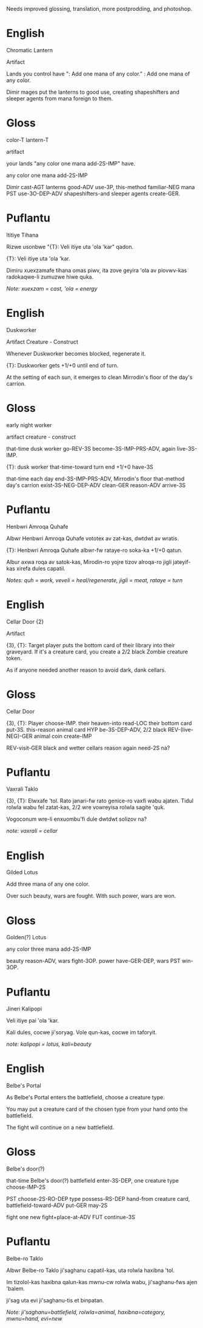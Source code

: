 Needs improved glossing, translation, more postprodding, and photoshop.

# English

Chromatic Lantern

Artifact

Lands you control have ": Add one mana of any color." : Add one mana of any color.

Dimir mages put the lanterns to good use, creating shapeshifters and sleeper agents from mana foreign to them.


# Gloss

color-T lantern-T

artifact

your lands "any color one mana add-2S-IMP" have. 

any color one mana add-2S-IMP

Dimir cast-AGT lanterns good-ADV use-3P, this-method familiar-NEG mana PST use-3O-DEP-ADV shapeshifters-and sleeper agents create-GER.


# Puflantu

Ititiye Tihana

Rizwe usonbwe "{T}: Veli itiye uta 'ola 'kar" qadon.

{T}: Veli itiye uta 'ola 'kar.

Dimiru xuexzamafe tihana omas piwv, ita zove geyira 'ola av piovwv-kas radokaqwe-li zumuzwe hiwe quka.

_Note: xuexzam = cast, 'ola  = energy_

# English

Duskworker

Artifact Creature - Construct

Whenever Duskworker becomes blocked, regenerate it.

{T}: Duskworker gets +1/+0 until end of turn.

At the setting of each sun, it emerges to clean Mirrodin's floor of the day's carrion.

# Gloss

early night worker

artifact creature - construct

that-time dusk worker go-REV-3S become-3S-IMP-PRS-ADV, again live-3S-IMP.

{T}: dusk worker that-time-toward turn end +1/+0 have-3S

that-time each day end-3S-IMP-PRS-ADV, Mirrodin's floor that-method day's carrion exist-3S-NEG-DEP-ADV clean-GER reason-ADV arrive-3S

# Puflantu

Henbwri Amroqa Quhafe

Albwr Henbwri Amroqa Quhafe vototex av zat-kas, dwtdwt av wratis.

{T}: Henbwri Amroqa Quhafe albwr-fw rataye-ro soka-ka +1/+0 qatun.

Albur axwa roqa av satok-kas, Mirodin-ro yojre tizov alroqa-ro jigli jateyif-kas xirefa dules capatil.

_Notes: quh = work, veveli = heal/regenerate, jigli = meat, rataye = turn_

# English

Cellar Door {2}

Artifact

{3}, {T}: Target player puts the bottom card of their library into their graveyard. If it's a creature card, you create a 2/2 black Zombie creature token.

As if anyone needed another reason to avoid dark, dank cellars.

# Gloss

Cellar Door

{3}, {T}: Player choose-IMP. their heaven-into read-LOC their bottom card put-3S. this-reason animal card HYP be-3S-DEP-ADV, 2/2 black REV-(live-NEG)-GER animal coin create-IMP

REV-visit-GER black and wetter cellars reason again need-2S na?

# Puflantu

Vaxrali Taklo

{3}, {T}: Elwxafe 'tol. Rato janari-fw rato genice-ro vaxfi wabu ajaten. Tidul rolwla wabu fel zatat-kas, 2/2 wre vowreyisa rolwla sagite 'quk.

Vogoconum wre-li enxuombu'fi dule dwtdwt solizov na?


_note: vaxrali = cellar_ 

# English

Gilded Lotus

Add three mana of any one color.

Over such beauty, wars are fought. With such power, wars are won.


# Gloss

Golden(?) Lotus

any color three mana add-2S-IMP

beauty reason-ADV, wars fight-3OP. power have-GER-DEP, wars PST win-3OP.

# Puflantu

Jineri Kalipopi

Veli itiye pai 'ola 'kar.

Kali dules, cocwe ji'soryag. Vole qun-kas, cocwe im taforyit.


_note: kalipopi = lotus, kali=beauty_


# English

Belbe's Portal

As Belbe's Portal enters the battlefield, choose a creature type.

You may put a creature card of the chosen type from your hand onto the battlefield.

The fight will continue on a new battlefield.

# Gloss

Belbe's door(?)

that-time Belbe's door(?) battlefield enter-3S-DEP, one creature type choose-IMP-2S

PST choose-2S-RO-DEP type possess-RS-DEP hand-from creature card, battlefield-toward-ADV put-GER may-2S

fight one new fight+place-at-ADV FUT continue-3S

# Puflantu

Belbe-ro Taklo

Albwr Belbe-ro Taklo ji'saghanu capatil-kas, uta rolwla haxibna 'tol.

Im tizolol-kas haxibna qalun-kas mwnu-cw rolwla wabu, ji'saghanu-fws ajen 'balem.

ji'sag uta evi ji'saghanu-tis et binpatan.

_Note: ji'saghanu=battlefield, rolwla=animal, haxibna=category, mwnu=hand, evi=new_

